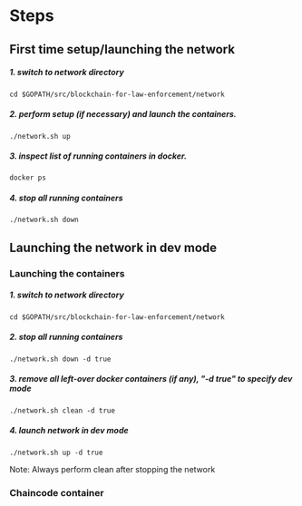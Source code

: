 # Steps

## First time setup/launching the network

##### 1. switch to network directory
```cd $GOPATH/src/blockchain-for-law-enforcement/network```

##### 2. perform setup (if necessary) and launch the containers.
```./network.sh up```

##### 3. inspect list of running containers in docker.
```docker ps```

##### 4. stop all running containers
```./network.sh down```


## Launching the network in dev mode

### Launching the containers
##### 1. switch to network directory
```cd $GOPATH/src/blockchain-for-law-enforcement/network```

##### 2. stop all running containers
```./network.sh down -d true```

##### 3. remove all left-over docker containers (if any), "-d true" to specify dev mode
```./network.sh clean -d true```

##### 4. launch network in dev mode
```./network.sh up -d true```

Note: Always perform clean after stopping the network


###  Chaincode container
